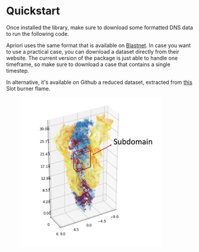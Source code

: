 # Quickstart

Once installed the library, make sure to download some formatted DNS data to run the following code.

Apriori uses the same format that is available on [Blastnet](https://blastnet.github.io). In case you want to use a practical case, you can download a dataset directly from their website. The current version of the package is just able to handle one timeframe, so make sure to download a case that contains a single timestep.

In alternative, it's available on Github a reduced dataset, extracted from [this](https://blastnet.github.io/jung2021.html) Slot burner flame.&#x20;

<figure><img src="../.gitbook/assets/Subdomain.png" alt="" width="375"><figcaption></figcaption></figure>
